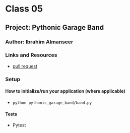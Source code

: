 # Class 05

## Project: Pythonic Garage Band

### Author: Ibrahim Almanseer

### Links and Resources

- [pull request](https://github.com/Ibrahimnalmanaseer/pythonic-garage-band/pull/1)


### Setup



#### How to initialize/run your application (where applicable)

- `python pythonic_garage_band/band.py `



#### Tests

- Pytest

